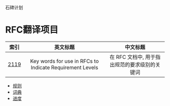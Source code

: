 石碑计划

# RFC翻译项目

|    索引    |    英文标题    |    中文标题    |
|:----------:|:--------------:|:--------------:|
| [2119](https://github.com/shibei-rfc/shibei-rfc2119) | Key words for use in RFCs to Indicate Requirement Levels | 在 RFC 文档中, 用于指出规范的要求级别的关键词 |

- [规则](./rule.md)
- [词典](./dict.md)
- [进度](./progress.md)
